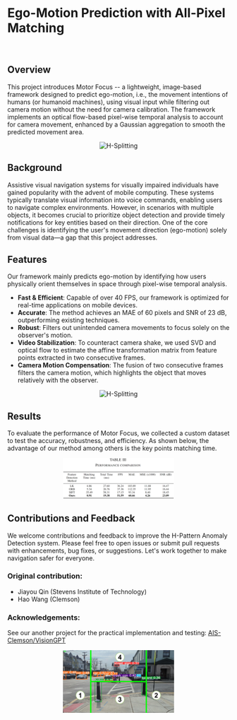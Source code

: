 
# Ego-Motion Prediction with All-Pixel Matching 

<br>


## Overview

This project introduces Motor Focus -- a lightweight, image-based framework designed to predict ego-motion, i.e., the movement intentions of humans (or humanoid machines), using visual input while filtering out camera motion without the need for camera calibration. The framework implements an optical flow-based pixel-wise temporal analysis to account for camera movement, enhanced by a Gaussian aggregation to smooth the predicted movement area.

<div align="center">
    <img src="./pictures/HsplitterV2_2.gif" alt="H-Splitting" style="width: 50%;">
</div>



## Background
Assistive visual navigation systems for visually impaired individuals have gained popularity with the advent of mobile computing. These systems typically translate visual information into voice commands, enabling users to navigate complex environments. However, in scenarios with multiple objects, it becomes crucial to prioritize object detection and provide timely notifications for key entities based on their direction. One of the core challenges is identifying the user's movement direction (ego-motion) solely from visual data—a gap that this project addresses.



## Features
Our framework mainly predicts ego-motion by identifying how users physically orient themselves in space through pixel-wise temporal analysis. 

- **Fast & Efficient**: Capable of over 40 FPS, our framework is optimized for real-time applications on mobile devices.
- **Accurate**: The method achieves an MAE of 60 pixels and SNR of 23 dB, outperforming existing techniques.
- **Robust**: Filters out unintended camera movements to focus solely on the observer's motion.
- **Video Stabilization**: To counteract camera shake, we used SVD and optical flow to estimate the affine transformation matrix from feature points extracted in two consecutive frames.
- **Camera Motion Compensation**: The fusion of two consecutive frames filters the camera motion, which highlights the object that moves relatively with the observer.

<div align="center">
    <img src="./pictures/HsplitterV2.gif" alt="H-Splitting" style="width: 50%;">
</div>


## Results
To evaluate the performance of Motor Focus, we collected a custom dataset to test the accuracy, robustness, and efficiency. As shown below, the advantage of our method among others is the key points matching time.

<div align="center">
    <img src="./pictures/table.png" alt="table" style="width: 50%;">
</div>



## Contributions and Feedback
We welcome contributions and feedback to improve the H-Pattern Anomaly Detection system. Please feel free to open issues or submit pull requests with enhancements, bug fixes, or suggestions. Let's work together to make navigation safer for everyone.


### Original contribution:
- Jiayou Qin (Stevens Institute of Technology)
- Hao Wang (Clemson)


### Acknowledgements:

See our another project for the practical implementation and testing:
<a href="https://github.com/AIS-Clemson/VisionGPT" target="_blank">AIS-Clemson/VisionGPT</a>

<div align="center">
    <img src="./pictures/H_segmentation.jpeg" alt="H-Splitting" style="width: 50%;">
</div>

